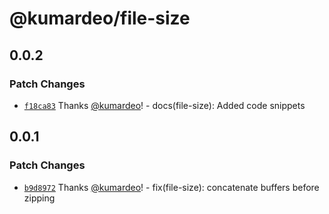 # @kumardeo/file-size

## 0.0.2

### Patch Changes

- [`f18ca83`](https://github.com/kumardeo/kumardeo-npm/commit/f18ca832be311f1ab420189fbe71ab8f5571de39) Thanks [@kumardeo](https://github.com/kumardeo)! - docs(file-size): Added code snippets

## 0.0.1

### Patch Changes

- [`b9d8972`](https://github.com/kumardeo/kumardeo-npm/commit/b9d89721d632d21640e2fd381155a0426350f3da) Thanks [@kumardeo](https://github.com/kumardeo)! - fix(file-size): concatenate buffers before zipping
